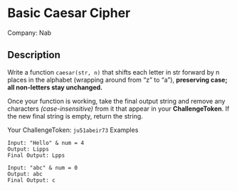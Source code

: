 # Basic Caesar Cipher

Company: Nab

## Description

Write a function `caesar(str, n)` that shifts each letter in str forward by n places in the alphabet (wrapping around from “z” to “a”), **preserving case; all non-letters stay unchanged.**

Once your function is working, take the final output string and remove any characters _(case-insensitive)_ from it that appear in your **ChallengeToken**. If the new final string is empty, return the string.

Your ChallengeToken: `ju51abeir73`
Examples

```
Input: "Hello" & num = 4
Output: Lipps
Final Output: Lpps
```

```
Input: "abc" & num = 0
Output: abc
Final Output: c
```
